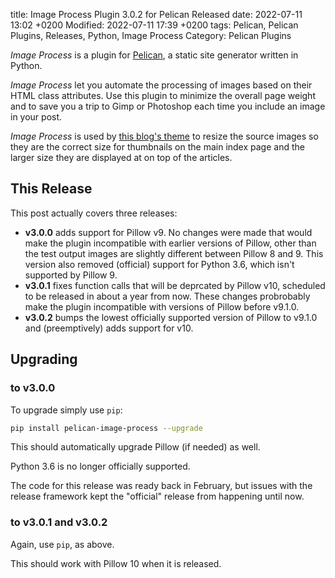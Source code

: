 title: Image Process Plugin 3.0.2 for Pelican Released
date: 2022-07-11 13:02 +0200
Modified: 2022-07-11 17:39 +0200
tags: Pelican, Pelican Plugins, Releases, Python, Image Process
Category: Pelican Plugins

*Image Process* is a plugin for [Pelican](http://docs.getpelican.com/),
a static site generator written in Python.

*Image Process* let you automate the processing of images based on their HTML
class attributes. Use this plugin to minimize the overall page weight and to
save you a trip to Gimp or Photoshop each time you include an image in your
post.

*Image Process* is used by
[this blog's theme](https://github.com/MinchinWeb/seafoam) to resize the source
images so they are the correct size for thumbnails on the main index page and
the larger size they are displayed at on top of the articles.

## This Release

<!-- PELICAN_BEGIN_SUMMARY -->
This post actually covers three releases:

- **v3.0.0** adds support for Pillow v9. No changes were made that would make
  the plugin incompatible with earlier versions of Pillow, other than the test
  output images are slightly different between Pillow 8 and 9. This version
  also removed (official) support for Python 3.6, which isn't supported by
  Pillow 9.
- **v3.0.1** fixes function calls that will be deprcated by Pillow v10,
  scheduled to be released in about a year from now. These changes probrobably
  make the plugin incompatible with versions of Pillow before v9.1.0.
- **v3.0.2** bumps the lowest officially supported version of Pillow to v9.1.0
  and (preemptively) adds support for v10.
<!-- read more -->

## Upgrading

### to v3.0.0

To upgrade simply use `pip`:

~~~sh
pip install pelican-image-process --upgrade
~~~

This should automatically upgrade Pillow (if needed) as well.

Python 3.6 is no longer officially supported.

The code for this release was ready back in February, but issues with the
release framework kept the "official" release from happening until now.

### to v3.0.1 and v3.0.2

Again, use `pip`, as above.

This should work with Pillow 10 when it is released.
